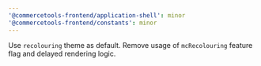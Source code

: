 ```yaml
---
'@commercetools-frontend/application-shell': minor
'@commercetools-frontend/constants': minor
---
```


Use `recolouring` theme as default. Remove usage of `mcRecolouring` feature flag and delayed rendering logic.

